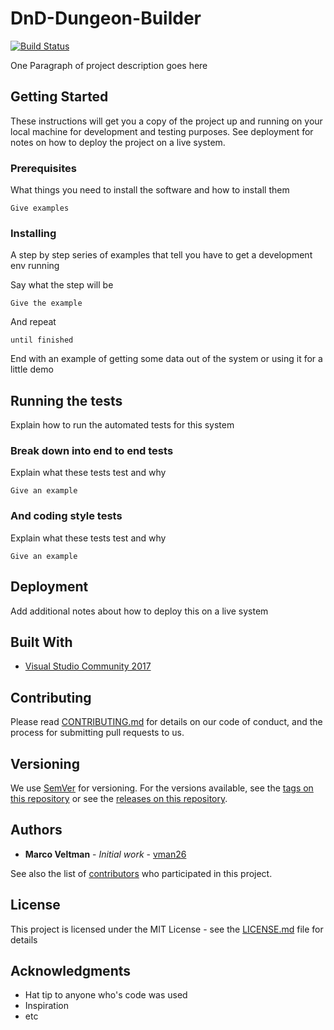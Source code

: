 # DnD-Dungeon-Builder

[![Build Status](https://travis-ci.com/vman26/DnD-Dungeon-Builder.svg?token=f7vq1Vexm77jqJ3712ex&branch=feature/mouseSnapOnGrid)](https://travis-ci.com/vman26/DnD-Dungeon-Builder)

One Paragraph of project description goes here

## Getting Started

These instructions will get you a copy of the project up and running on your local machine for development and testing purposes. See deployment for notes on how to deploy the project on a live system.

### Prerequisites

What things you need to install the software and how to install them

```
Give examples
```

### Installing

A step by step series of examples that tell you have to get a development env running

Say what the step will be

```
Give the example
```

And repeat

```
until finished
```

End with an example of getting some data out of the system or using it for a little demo

## Running the tests

Explain how to run the automated tests for this system

### Break down into end to end tests

Explain what these tests test and why

```
Give an example
```

### And coding style tests

Explain what these tests test and why

```
Give an example
```

## Deployment

Add additional notes about how to deploy this on a live system

## Built With

* [Visual Studio Community 2017](https://www.visualstudio.com/thank-you-downloading-visual-studio/?sku=Community&rel=15)

## Contributing

Please read [CONTRIBUTING.md](CONTRIBUTING.md) for details on our code of conduct, and the process for submitting pull requests to us.

## Versioning

We use [SemVer](http://semver.org/) for versioning. For the versions available, see the [tags on this repository](https://github.com/vman26/DnD-Dungeon-Builder/tags) or see the [releases on this repository](https://github.com/vman26/DnD-Dungeon-Builder/releases). 

## Authors

* **Marco Veltman** - *Initial work* - [vman26](https://github.com/vman26)

See also the list of [contributors](https://github.com/vman26/DnD-Dungeon-Builder/graphs/contributors) who participated in this project.

## License

This project is licensed under the MIT License - see the [LICENSE.md](LICENSE.md) file for details

## Acknowledgments

* Hat tip to anyone who's code was used
* Inspiration
* etc

